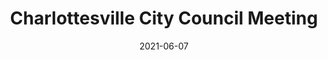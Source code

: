 ---
{
  "title": "Charlottesville City Council Meeting",
  "date": "2021-06-07",
  "tweet_id": "1402028305457594368",
  "meetings": [
    "Charlottesville City Council Meeting"
  ],
  "groups": [
    "Charlottesville City Council"
  ]
}
---